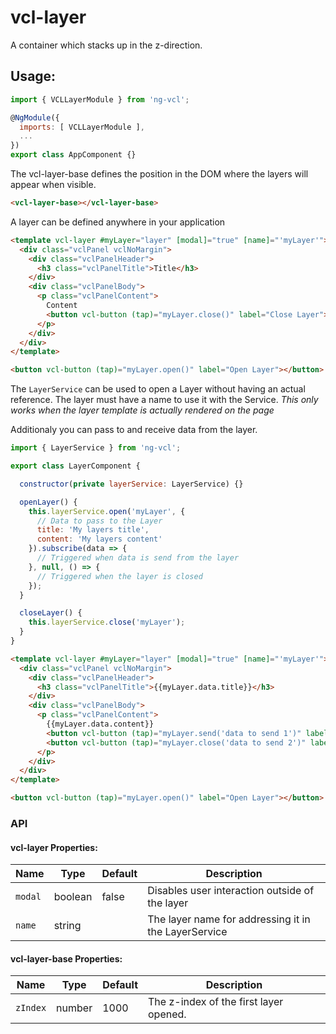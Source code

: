 # vcl-layer

A container which stacks up in the z-direction.

## Usage:

```js
import { VCLLayerModule } from 'ng-vcl';

@NgModule({
  imports: [ VCLLayerModule ],
  ...
})
export class AppComponent {}
```

The vcl-layer-base defines the position in the DOM where the layers will appear when visible.

```html
<vcl-layer-base></vcl-layer-base>
```

A layer can be defined anywhere in your application

```html
<template vcl-layer #myLayer="layer" [modal]="true" [name]="'myLayer'">
  <div class="vclPanel vclNoMargin">
    <div class="vclPanelHeader">
      <h3 class="vclPanelTitle">Title</h3>
    </div>
    <div class="vclPanelBody">
      <p class="vclPanelContent">
        Content
        <button vcl-button (tap)="myLayer.close()" label="Close Layer"></button>
      </p>
    </div>
  </div>
</template>

<button vcl-button (tap)="myLayer.open()" label="Open Layer"></button>
```

The `LayerService` can be used to open a Layer without having an actual reference.
The layer must have a name to use it with the Service.
_This only works when the layer template is actually rendered on the page_

Additionaly you can pass to and receive data from the layer.

```js
import { LayerService } from 'ng-vcl';

export class LayerComponent {

  constructor(private layerService: LayerService) {}

  openLayer() {
    this.layerService.open('myLayer', {
      // Data to pass to the Layer
      title: 'My layers title',
      content: 'My layers content'
    }).subscribe(data => {
      // Triggered when data is send from the layer
    }, null, () => {
      // Triggered when the layer is closed
    });
  }

  closeLayer() {
    this.layerService.close('myLayer');
  }
}
```

```html
<template vcl-layer #myLayer="layer" [modal]="true" [name]="'myLayer'">
  <div class="vclPanel vclNoMargin">
    <div class="vclPanelHeader">
      <h3 class="vclPanelTitle">{{myLayer.data.title}}</h3>
    </div>
    <div class="vclPanelBody">
      <p class="vclPanelContent">
        {{myLayer.data.content}}
        <button vcl-button (tap)="myLayer.send('data to send 1')" label="Send data"></button>
        <button vcl-button (tap)="myLayer.close('data to send 2')" label="Close Layer"></button>
      </p>
    </div>
  </div>
</template>

<button vcl-button (tap)="myLayer.open()" label="Open Layer"></button>
```

### API

#### vcl-layer Properties:

| Name                | Type        | Default  | Description
| ------------        | ----------- | -------- |--------------
| `modal`             | boolean     | false    | Disables user interaction outside of the layer
| `name`              | string      |          | The layer name for addressing it in the LayerService

#### vcl-layer-base Properties:

| Name                | Type        | Default  | Description
| ------------        | ----------- | -------- |--------------
| `zIndex`            | number      | 1000     | The z-index of the first layer opened.
